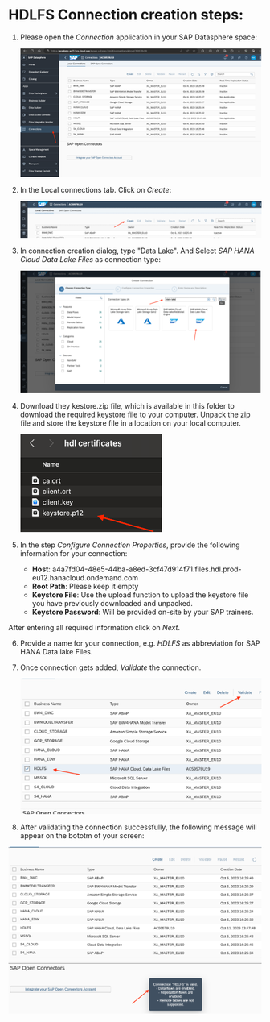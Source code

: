 # HDLFS Connection creation steps:


1. Please open the *Connection* application in your SAP Datasphere space:
   
   ![HDL01](images/HDL01.png)
   
2. In the Local connections tab. Click on *Create*:
   
   ![HDL02](images/HDL02.png)
   
3. In connection creation dialog, type "Data Lake". And Select *SAP HANA Cloud Data Lake Files* as connection type:
   
   ![HDL03](images/HDL03.png)
   
4. Download they kestore.zip file, which is available in this folder to download the required keystore file to your computer. Unpack the zip file and store the keystore file in a location on your local computer.

   ![HDL03](images/HDL04.png)

5. In the step *Configure Connection Properties*, provide the following information for your connection:
   - **Host**: a4a7fd04-48e5-44ba-a8ed-3cf47d914f71.files.hdl.prod-eu12.hanacloud.ondemand.com
   - **Root Path**: Please keep  it empty
   - **Keystore File**: Use the upload function to upload the keystore file you have previously downloaded and unpacked.
   - **Keystore Password**: Will be provided on-site by your SAP trainers.

  After entering all required information click on *Next*.

  6. Provide a name for your connection, e.g. *HDLFS* as abbreviation for SAP HANA Data lake Files.

     
  7. Once connection gets added, *Validate* the connection.
     
     ![HDL06](images/HDL06.png)

   8. After validating the connection successfully, the following message will appear on the bototm of your screen:
       
   ![HDL07](images/HDL07.png)










 










